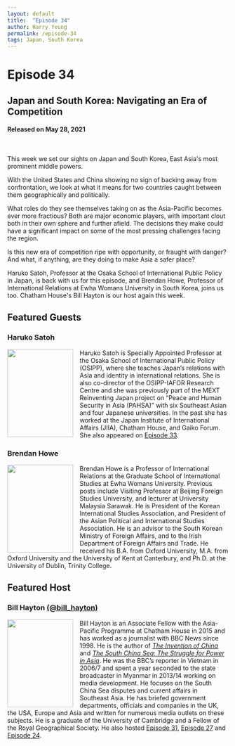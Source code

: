 ```yaml
---
layout: default
title:  "Episode 34"
author: Harry Yeung
permalink: /episode-34
tags: Japan, South Korea
---
```


<head>
  <meta name="twitter:card" content="summary" />
  <meta name="twitter:site" content="@AsiaMattersPod" />
  <meta name="twitter:title" content="Episode 34 | Japan and South Korea: Navigating an Era of Competition" />
  <meta name="twitter:description" content="This week we set our sights on Japan and South Korea, East Asia's most prominent middle powers. With the United States and China showing no sign of backing away from confrontation, we look at what it means for two countries caught between them geographically and politically." />
  <meta name="twitter:image" content="https://user-images.githubusercontent.com/67763587/97117453-1b73b880-16c1-11eb-8dfb-30e8781bf66c.png" />

  <title>Episode 34 | Japan and South Korea: Navigating an Era of Competition</title>

  <meta name="description"
  content="This week we set our sights on Japan and South Korea, East Asia's most prominent middle powers. With the United States and China showing no sign of backing away from confrontation, we look at what it means for two countries caught between them geographically and politically.">
</head>

# Episode 34
## Japan and South Korea: Navigating an Era of Competition
#### Released on May 28, 2021

<div id="buzzsprout-player-8604412"></div>
<script src="https://www.buzzsprout.com/699187/8604412-japan-and-south-korea-navigating-an-era-of-competition.js?container_id=buzzsprout-player-8604412&player=small" type="text/javascript" charset="utf-8"></script>
<br>

This week we set our sights on Japan and South Korea, East Asia's most prominent middle powers.

With the United States and China showing no sign of backing away from confrontation, we look at what it means for two countries caught between them geographically and politically.

What roles do they see themselves taking on as the Asia-Pacific becomes ever more fractious?  Both are major economic players, with important clout both in their own sphere and further afield. The decisions they make could have a significant impact on some of the most pressing challenges facing the region.

Is this new era of competition ripe with opportunity, or fraught with danger? And what, if anything, are they doing to make Asia a safer place?

Haruko Satoh, Professor at the Osaka School of International Public Policy in Japan, is back with us for this episode, and Brendan Howe, Professor of International Relations at Ewha Womans University in South Korea, joins us too.  Chatham House's Bill Hayton is our host again this week.

## Featured Guests

### Haruko Satoh

<img src="https://user-images.githubusercontent.com/67763587/118088101-68785d00-b37b-11eb-88f2-d81c894ccc9c.png"
  style="width:150px;height:200px;margin-right:15px;"
  align="left" />
  <p>Haruko Satoh is Specially Appointed Professor at the Osaka School of International Public Policy (OSIPP), where she teaches Japan’s relations with Asia and identity in international relations. She is also co-director of the OSIPP-IAFOR Research Centre and she was previously part of the MEXT Reinventing Japan project on “Peace and Human Security in Asia (PAHSA)” with six Southeast Asian and four Japanese universities. In the past she has worked at the Japan Institute of International Affairs (JIIA), Chatham House, and Gaiko Forum. She also appeared on <a href="episode-33">Episode 33</a>.</p>

### Brendan Howe

<img src="https://user-images.githubusercontent.com/67763587/120085931-3bbd8880-c091-11eb-8fe8-cad5ce40a14c.png"
  style="width:150px;height:200px;margin-right:15px;"
  align="left" />
  <p>Brendan Howe is a Professor of International Relations at the Graduate School of International Studies at Ewha Womans University. Previous posts include Visiting Professor at Beijing Foreign Studies University, and lecturer at University Malaysia Sarawak. He is President of the Korean International Studies Association, and President of the Asian Political and International Studies Association. He is an advisor to the South Korean Ministry of Foreign Affairs, and to the Irish Department of Foreign Affairs and Trade. He received his B.A. from Oxford University, M.A. from Oxford University and the University of Kent at Canterbury, and Ph.D. at the University of Dublin, Trinity College.</p>

## Featured Host

### Bill Hayton [(@bill_hayton)](https://twitter.com/bill_hayton)

<img src="https://user-images.githubusercontent.com/67763587/102581433-6accd880-40b5-11eb-93b1-f1c0c065ee74.png"
  style="width:150px;height:200px;margin-right:15px;"
  align="left" />
  <p>Bill Hayton is an Associate Fellow with the Asia-Pacific Programme at Chatham House in 2015 and has worked as a journalist with BBC News since 1998. He is the author of <a href="https://amzn.to/3fxmfLV"><i>The Invention of China</i></a> and <a href="https://amzn.to/34rzQhI"><i>The South China Sea: The Struggle for Power in Asia</i></a>. He was the BBC’s reporter in Vietnam in 2006/7 and spent a year seconded to the state broadcaster in Myanmar in 2013/14 working on media development. He focuses on the South China Sea disputes and current affairs in Southeast Asia. He has briefed government departments, officials and companies in the UK, the USA, Europe and Asia and written for numerous media outlets on these subjects. He is a graduate of the University of Cambridge and a Fellow of the Royal Geographical Society. He also hosted <a href="episode-31">Episode 31</a>, <a href="episode-27">Episode 27</a> and <a href="episode-24">Episode 24</a>.</p>
